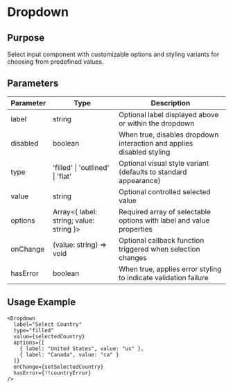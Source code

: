 # Dropdown

## Purpose
Select input component with customizable options and styling variants for choosing from predefined values.

## Parameters

| Parameter | Type | Description |
|-----------|------|-------------|
| label | string | Optional label displayed above or within the dropdown |
| disabled | boolean | When true, disables dropdown interaction and applies disabled styling |
| type | 'filled' \| 'outlined' \| 'flat' | Optional visual style variant (defaults to standard appearance) |
| value | string | Optional controlled selected value |
| options | Array<{ label: string; value: string }> | Required array of selectable options with label and value properties |
| onChange | (value: string) => void | Optional callback function triggered when selection changes |
| hasError | boolean | When true, applies error styling to indicate validation failure |

## Usage Example
```tsx
<Dropdown 
  label="Select Country"
  type="filled"
  value={selectedCountry}
  options={[
    { label: "United States", value: "us" },
    { label: "Canada", value: "ca" }
  ]}
  onChange={setSelectedCountry}
  hasError={!!countryError}
/>
```